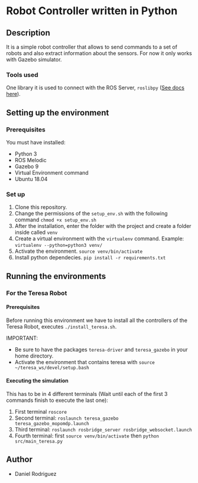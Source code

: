 # Robot Controller written in Python
## Description
It is a simple robot controller that allows to send commands to a set of robots and also extract information about the sensors. For now it only works with Gazebo simulator.
### Tools used
One library it is used to connect with the ROS Server, ```roslibpy``` ([See docs here](https://roslibpy.readthedocs.io/en/latest/reference/index.html)).
## Setting up the environment
### Prerequisites
You must have installed:
- Python 3
- ROS Melodic
- Gazebo 9
- Virtual Environment command
- Ubuntu 18.04

### Set up
1) Clone this repository.
2) Change the permissions of the ```setup_env.sh``` with the following command ```chmod +x setup_env.sh```
3) After the installation, enter the folder with the project and create a folder inside called ```venv```
4) Create a virtual environment with the ```virtualenv``` command. Example: ```virtualenv --python=python3 venv/```
5) Activate the environment. ```source venv/bin/activate```
6) Install python dependecies. ```pip install -r requirements.txt```

## Running the environments
### For the Teresa Robot
#### Prerequisites
Before running this environment we have to install all the controllers of the Teresa Robot, executes ```./install_teresa.sh```. 

IMPORTANT: 
- Be sure to have the packages ```teresa-driver``` and ```teresa_gazebo``` in your home directory.
- Activate the environment that contains teresa with ```source ~/teresa_ws/devel/setup.bash```


#### Executing the simulation
This has to be in 4 different terminals (Wait until each of the first 3 commands finish to execute the last one):
1) First terminal ```roscore```
2) Second terminal: ```roslaunch teresa_gazebo teresa_gazebo_mopomdp.launch```
3) Third terminal: ```roslaunch rosbridge_server rosbridge_websocket.launch```
4) Fourth terminal: first ```source venv/bin/activate``` then ```python src/main_teresa.py```

## Author
- Daniel Rodriguez